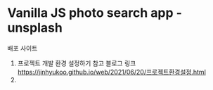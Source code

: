 # Vanilla JS photo search app - unsplash

배포 사이트 
<a href='https://vanilla-photo-search.vercel.app' target='_blank'></a>

1. 프로젝트 개발 환경 설정하기
   참고 블로그 링크
   https://jinhyukoo.github.io/web/2021/06/20/프로젝트환경설정.html
2. 
